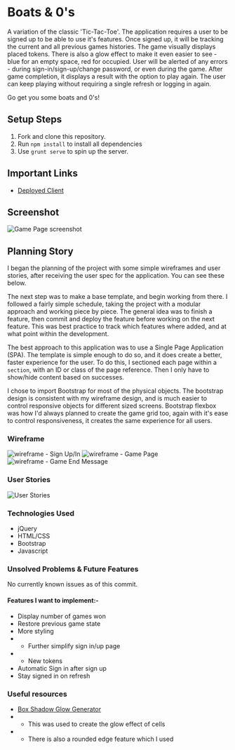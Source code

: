 # Boats & 0's

A variation of the classic 'Tic-Tac-Toe'. 
The application requires a user to be signed up to be able to use it's features. Once signed up, it will be tracking the current and all previous games histories. 
The game visually displays placed tokens. There is also a glow effect to make it even easier to see - blue for an empty space, red for occupied. 
User will be alerted of any errors - during sign-in/sign-up/change password, or even during the game. 
After game completion, it displays a result with the option to play again. The user can keep playing without requiring a single refresh or logging in again. 

Go get you some boats and 0's!

## Setup Steps

1. Fork and clone this repository.
2. Run `npm install` to install all dependencies
3. Use `grunt serve` to spin up the server.

## Important Links

- [Deployed Client](https://award59.github.io/tic-tac-toe-client/)

## Screenshot

![Game Page screenshot](https://imgur.com/NzZr7z6.png)

## Planning Story

I began the planning of the project with some simple wireframes and user stories, after receiving the user spec for the application. You can see these below.

The next step was to make a base template, and begin working from there. I followed a fairly simple schedule, taking the project with a modular approach and working piece by piece. The general idea was to finish a feature, then commit and deploy the feature before working on the next feature. This was best practice to track which features where added, and at what point within the development. 

The best approach to this application was to use a Single Page Application (SPA). The template is simple enough to do so, and it does create a better, faster experience for the user. To do this, I sectioned each page within a `section`, with an ID or class of the page reference. Then I only have to show/hide content based on successes. 

I chose to import Bootstrap for most of the physical objects. The bootstrap design is consistent with my wireframe design, and is much easier to control responsive objects for different sized screens. Bootstrap flexbox was how I'd always planned to create the game grid too, again with it's ease to control responsiveness, it creates the same experience for all users.

### Wireframe

![wireframe - Sign Up/In](https://i.imgur.com/F4xqyGu.png)
![wireframe - Game Page](https://i.imgur.com/uILBVsI.png)
![wireframe - Game End Message](https://i.imgur.com/tRu4rep.png)

### User Stories

![User Stories](https://i.imgur.com/fdIzwHz.png)

### Technologies Used

- jQuery
- HTML/CSS
- Bootstrap
- Javascript

### Unsolved Problems & Future Features

No currently known issues as of this commit.

#### Features I want to implement:-

- Display number of games won
- Restore previous game state
- More styling 
- - Further simplify sign in/up page
- - New tokens
- Automatic Sign in after sign up
- Stay signed in on refresh

### Useful resources

- [Box Shadow Glow Generator](https://www.cssmatic.com/box-shadow)
- - This was used to create the glow effect of cells
- - There is also a rounded edge feature which I used

